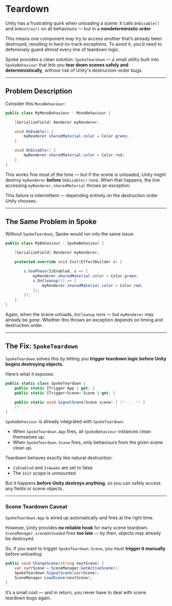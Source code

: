 # Teardown

Unity has a frustrating quirk when unloading a scene:
it calls `OnDisable()` and `OnDestroy()` on all behaviours — but in a **nondeterministic order**

This means one component may try to access another that’s already been destroyed, resulting in hard-to-track exceptions. To avoid it, you’d need to defensively guard almost every line of teardown logic.

Spoke provides a clean solution: `SpokeTeardown` — a small utility built into `SpokeBehaviour` that lets you **tear down scenes safely and deterministically**, without risk of Unity's destruction-order bugs.

---

## Problem Description

Consider this `MonoBehaviour`:

```csharp
public class MyMonoBehaviour : MonoBehaviour {

    [SerializeField] Renderer myRenderer;

    void OnEnable() {
        myRenderer.sharedMaterial.color = Color.green;
    }

    void OnDisable() {
        myRenderer.sharedMaterial.color = Color.red;
    }
}
```

This works fine most of the time — but if the scene is unloaded, Unity might destroy `myRenderer` **before** `OnDisable()` runs. When that happens, the line accessing `myRenderer.sharedMaterial` throws an exception.

This failure is intermittent — depending entirely on the destruction order Unity chooses.

---

## The Same Problem in Spoke

Without `SpokeTeardown`, Spoke would run into the same issue:

```csharp
public class MyBehaviour : SpokeBehaviour {

    [SerializeField] Renderer myRenderer;

    protected override void Init(EffectBuilder s) {

        s.UsePhase(IsEnabled, s => {
            myRenderer.sharedMaterial.color = Color.green;
            s.OnCleanup(() => {
                myRenderer.sharedMaterial.color = Color.red;
            });
        });
    }
}
```

Again, when the scene unloads, `OnCleanup` runs — but `myRenderer` may already be gone. Whether this throws an exception depends on timing and destruction order.

---

## The Fix: `SpokeTeardown`

`SpokeTeardown` solves this by letting you **trigger teardown logic before Unity begins destroying objects.**

Here’s what it exposes:

```csharp
public static class SpokeTeardown {
    public static ITrigger App { get; }
    public static ITrigger<Scene> Scene { get; }

    public static void SignalScene(Scene scene) { /* ... */ }
    // ...
}
```

`SpokeBehaviour` is already integrated with `SpokeTeardown`.

- When `SpokeTeardown.App` fires, all `SpokeBehaviour` instances clean themselves up.
- When `SpokeTeardown.Scene` fires, only behaviours from the given scene clean up.

Teardown behaves exactly like natural destruction:

- `IsEnabled` and `IsAwake` are set to false
- The `Init` scope is unmounted

But it happens **before Unity destroys anything**, so you can safely access any fields or scene objects.

---

### Scene Teardown Caveat

`SpokeTeardown.App` is wired up automatically and fires at the right time.

However, Unity provides **no reliable hook** for early scene teardown.<br>
`SceneManager.sceneUnloaded` fires **too late** — by then, objects may already be destroyed.

So, if you want to trigger `SpokeTeardown.Scene`, you must **trigger it manually** before unloading:

```csharp
public void ChangeScene(string nextScene) {
    var currScene = SceneManager.GetActiveScene();
    SpokeTeardown.SignalScene(currScene);
    SceneManager.LoadScene(nextScene);
}
```

It’s a small cost — and in return, you never have to deal with scene teardown bugs again.
